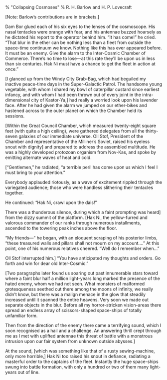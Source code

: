 % "Collapsing Cosmoses" 
%  R. H. Barlow and H. P. Lovecraft

        

  

  [Note: Barlow&rsquo;s contributions are in brackets.]    

Dam Bor glued each of his six eyes to the lenses of the cosmoscope. His nasal tentacles were orange
with fear, and his antennae buzzed hoarsely as he dictated his report to the operator behind him.
&ldquo;It has come!&rdquo; he cried. &ldquo;That blur in the ether can be nothing less than a fleet
from outside the space-time continuum we know. Nothing like this has ever appeared before. It must
be an enemy. Give the alarm to the Inter-Cosmic Chamber of Commerce. There&rsquo;s no time to
lose&mdash;at this rate they&rsquo;ll be upon us in less than six centuries. Hak Ni must have a
chance to get the fleet in action at once.&rdquo;  

  [I glanced up from the   Windy City Grab-Bag,   which had beguiled my inactive
peace-time days in the Super-Galactic Patrol. The handsome young vegetable, with whom I shared my
bowl of caterpillar custard since earliest infancy, and with whom I had been thrown out of every
joint in the intra-dimensional city of Kastor-Ya,] had really a worried look upon his lavender face.
After he had given the alarm we jumped on our ether-bikes and hastened across to the outer planet
on which the Chamber held its sessions.  

  [Within the Great Council Chamber, which measured twenty-eight square feet (with
quite a high ceiling), were gathered delegates from all the thirty-seven galaxies of our immediate
universe. Oll Stof, President of the Chamber and representative of the Milliner&rsquo;s Soviet,
raised his eyeless snout with dignity] and prepared to address the assembled multitude. He was a
highly developed protozoan organism from Nov-Kas, and spoke by emitting alternate waves of heat and
cold.  

  [&ldquo;Gentlemen,&rdquo; he radiated, &ldquo;a terrible peril has come upon us which
I feel I must bring to your attention.&rdquo;  

  Everybody applauded riotously, as a wave of excitement rippled through the
variegated audience; those who were handless slithering their tentacles together.  

  He continued: &ldquo;Hak Ni, crawl upon the dais!&rdquo;  

  There was a thunderous silence, during which a faint prompting was heard] from the
dizzy summit of the platform. [Hak Ni, the yellow-furred and valorous commander of our ranks
through numerous installments, ascended to the towering peak inches above the floor.  

  &ldquo;My friends&mdash;&rdquo; he began, with an eloquent scraping of his posterior
limbs, &ldquo;these treasured walls and pillars shall not mourn on my account....&rdquo; At this
point, one of his numerous relatives cheered. &ldquo;Well do I remember when...&rdquo;  

  Oll Stof interrupted him.] &ldquo;You have anticipated my thoughts and orders. Go
forth and win for dear old Inter-Cosmic.&rdquo;  

  [Two paragraphs later found us soaring out past innumerable stars toward where a
faint blur half a million light-years long marked the presence of the hated enemy, whom we had not
seen. What monsters of malformed grotesqueness seethed out there among the moons of infinity, we
really didn&rsquo;t know, but there was a malign menace in the glow that steadily increased until it
spanned the entire heavens. Very soon we made out separate objects in the blur. Before all my
horror-stricken vision-areas there spread an endless array of scissors-shaped space-ships of
totally unfamiliar form.  

  Then from the direction of the enemy there came a terrifying sound, which I soon
recognised as a hail and a challenge. An answering thrill crept through me as I met with uplifted
antennae this threat of battle with a monstrous intrusion upon our fair system from unknown outside
abysses.]  

  At the sound, [which was something like that of a rusty sewing-machine, only more
horrible,] Hak Ni too raised his snout in defiance, radiating a masterful order to the captains of
the fleet. Instantly the huge space-ships swung into battle formation, with only a hundred or two
of them many light-years out of line.  
